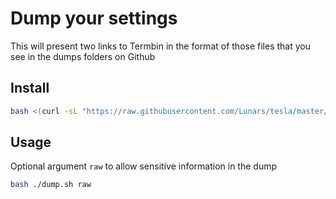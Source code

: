 # Dump your settings

This will present two links to Termbin in the format of those files that you see in the dumps folders on Github

## Install

```bash
bash <(curl -sL "https://raw.githubusercontent.com/Lunars/tesla/master/dumps/dump.sh")
```

## Usage

Optional argument `raw` to allow sensitive information in the dump

```bash
bash ./dump.sh raw
```

